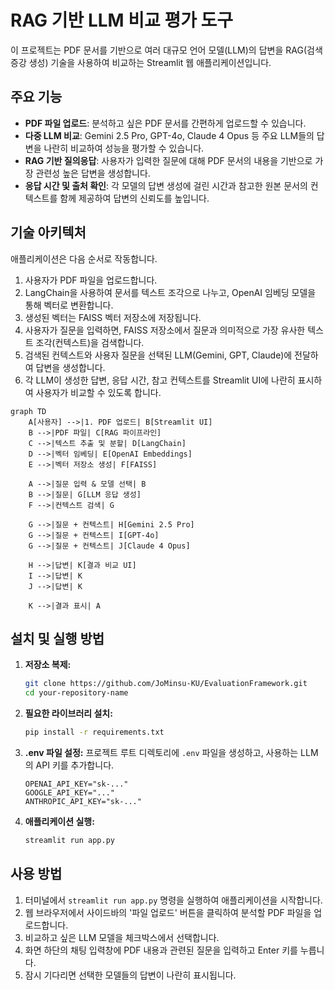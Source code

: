 # RAG 기반 LLM 비교 평가 도구

이 프로젝트는 PDF 문서를 기반으로 여러 대규모 언어 모델(LLM)의 답변을 RAG(검색 증강 생성) 기술을 사용하여 비교하는 Streamlit 웹 애플리케이션입니다.

## 주요 기능

- **PDF 파일 업로드**: 분석하고 싶은 PDF 문서를 간편하게 업로드할 수 있습니다.
- **다중 LLM 비교**: Gemini 2.5 Pro, GPT-4o, Claude 4 Opus 등 주요 LLM들의 답변을 나란히 비교하여 성능을 평가할 수 있습니다.
- **RAG 기반 질의응답**: 사용자가 입력한 질문에 대해 PDF 문서의 내용을 기반으로 가장 관련성 높은 답변을 생성합니다.
- **응답 시간 및 출처 확인**: 각 모델의 답변 생성에 걸린 시간과 참고한 원본 문서의 컨텍스트를 함께 제공하여 답변의 신뢰도를 높입니다.

## 기술 아키텍처

애플리케이션은 다음 순서로 작동합니다.

1.  사용자가 PDF 파일을 업로드합니다.
2.  LangChain을 사용하여 문서를 텍스트 조각으로 나누고, OpenAI 임베딩 모델을 통해 벡터로 변환합니다.
3.  생성된 벡터는 FAISS 벡터 저장소에 저장됩니다.
4.  사용자가 질문을 입력하면, FAISS 저장소에서 질문과 의미적으로 가장 유사한 텍스트 조각(컨텍스트)을 검색합니다.
5.  검색된 컨텍스트와 사용자 질문을 선택된 LLM(Gemini, GPT, Claude)에 전달하여 답변을 생성합니다.
6.  각 LLM이 생성한 답변, 응답 시간, 참고 컨텍스트를 Streamlit UI에 나란히 표시하여 사용자가 비교할 수 있도록 합니다.

```mermaid
graph TD
    A[사용자] -->|1. PDF 업로드| B[Streamlit UI]
    B -->|PDF 파일| C[RAG 파이프라인]
    C -->|텍스트 추출 및 분할| D[LangChain]
    D -->|벡터 임베딩| E[OpenAI Embeddings]
    E -->|벡터 저장소 생성| F[FAISS]

    A -->|질문 입력 & 모델 선택| B
    B -->|질문| G[LLM 응답 생성]
    F -->|컨텍스트 검색| G

    G -->|질문 + 컨텍스트| H[Gemini 2.5 Pro]
    G -->|질문 + 컨텍스트| I[GPT-4o]
    G -->|질문 + 컨텍스트| J[Claude 4 Opus]

    H -->|답변| K[결과 비교 UI]
    I -->|답변| K
    J -->|답변| K

    K -->|결과 표시| A

```

## 설치 및 실행 방법

1.  **저장소 복제:**
    ```bash
    git clone https://github.com/JoMinsu-KU/EvaluationFramework.git
    cd your-repository-name
    ```

2.  **필요한 라이브러리 설치:**
    ```bash
    pip install -r requirements.txt
    ```

3.  **.env 파일 설정:**
    프로젝트 루트 디렉토리에 `.env` 파일을 생성하고, 사용하는 LLM의 API 키를 추가합니다.
    ```
    OPENAI_API_KEY="sk-..."
    GOOGLE_API_KEY="..."
    ANTHROPIC_API_KEY="sk-..."
    ```

4.  **애플리케이션 실행:**
    ```bash
    streamlit run app.py
    ```

## 사용 방법

1.  터미널에서 `streamlit run app.py` 명령을 실행하여 애플리케이션을 시작합니다.
2.  웹 브라우저에서 사이드바의 '파일 업로드' 버튼을 클릭하여 분석할 PDF 파일을 업로드합니다.
3.  비교하고 싶은 LLM 모델을 체크박스에서 선택합니다.
4.  화면 하단의 채팅 입력창에 PDF 내용과 관련된 질문을 입력하고 Enter 키를 누릅니다.
5.  잠시 기다리면 선택한 모델들의 답변이 나란히 표시됩니다.